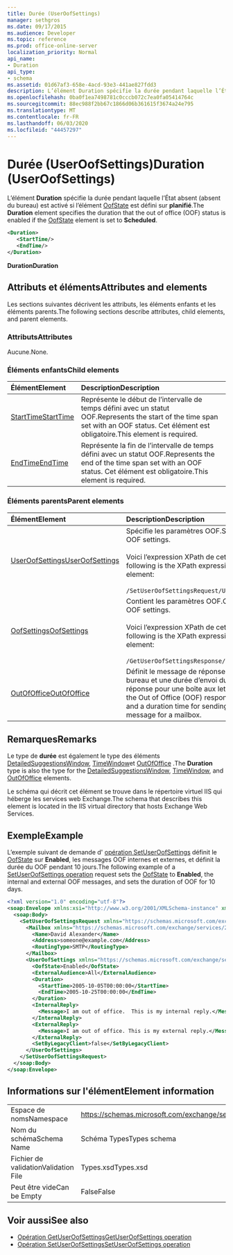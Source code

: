 ```yaml
---
title: Durée (UserOofSettings)
manager: sethgros
ms.date: 09/17/2015
ms.audience: Developer
ms.topic: reference
ms.prod: office-online-server
localization_priority: Normal
api_name:
- Duration
api_type:
- schema
ms.assetid: 01d67af3-658e-4acd-93e3-441ae827fdd3
description: L’élément Duration spécifie la durée pendant laquelle l’État absent (absent du bureau) est activé si l’élément OofState est défini sur planifié.
ms.openlocfilehash: 0ba0f1ea7498781c0cccb072c7ea0fa05414764c
ms.sourcegitcommit: 88ec988f2bb67c1866d06b361615f3674a24e795
ms.translationtype: MT
ms.contentlocale: fr-FR
ms.lasthandoff: 06/03/2020
ms.locfileid: "44457297"
---
```

# <a name="duration-useroofsettings"></a><span data-ttu-id="f2c32-103">Durée (UserOofSettings)</span><span class="sxs-lookup"><span data-stu-id="f2c32-103">Duration (UserOofSettings)</span></span>

<span data-ttu-id="f2c32-104">L’élément **Duration** spécifie la durée pendant laquelle l’État absent (absent du bureau) est activé si l’élément [OofState](oofstate.md) est défini sur **planifié**.</span><span class="sxs-lookup"><span data-stu-id="f2c32-104">The **Duration** element specifies the duration that the out of office (OOF) status is enabled if the [OofState](oofstate.md) element is set to **Scheduled**.</span></span>
  
```XML
<Duration>
   <StartTime/>
   <EndTime/> 
</Duration>
```

 <span data-ttu-id="f2c32-105">**Duration**</span><span class="sxs-lookup"><span data-stu-id="f2c32-105">**Duration**</span></span>
## <a name="attributes-and-elements"></a><span data-ttu-id="f2c32-106">Attributs et éléments</span><span class="sxs-lookup"><span data-stu-id="f2c32-106">Attributes and elements</span></span>

<span data-ttu-id="f2c32-107">Les sections suivantes décrivent les attributs, les éléments enfants et les éléments parents.</span><span class="sxs-lookup"><span data-stu-id="f2c32-107">The following sections describe attributes, child elements, and parent elements.</span></span>
  
### <a name="attributes"></a><span data-ttu-id="f2c32-108">Attributs</span><span class="sxs-lookup"><span data-stu-id="f2c32-108">Attributes</span></span>

<span data-ttu-id="f2c32-109">Aucune.</span><span class="sxs-lookup"><span data-stu-id="f2c32-109">None.</span></span>
  
### <a name="child-elements"></a><span data-ttu-id="f2c32-110">Éléments enfants</span><span class="sxs-lookup"><span data-stu-id="f2c32-110">Child elements</span></span>

|<span data-ttu-id="f2c32-111">**Élément**</span><span class="sxs-lookup"><span data-stu-id="f2c32-111">**Element**</span></span>|<span data-ttu-id="f2c32-112">**Description**</span><span class="sxs-lookup"><span data-stu-id="f2c32-112">**Description**</span></span>|
|:-----|:-----|
|[<span data-ttu-id="f2c32-113">StartTime</span><span class="sxs-lookup"><span data-stu-id="f2c32-113">StartTime</span></span>](starttime.md) <br/> |<span data-ttu-id="f2c32-114">Représente le début de l’intervalle de temps défini avec un statut OOF.</span><span class="sxs-lookup"><span data-stu-id="f2c32-114">Represents the start of the time span set with an OOF status.</span></span> <span data-ttu-id="f2c32-115">Cet élément est obligatoire.</span><span class="sxs-lookup"><span data-stu-id="f2c32-115">This element is required.</span></span>  <br/> |
|[<span data-ttu-id="f2c32-116">EndTime</span><span class="sxs-lookup"><span data-stu-id="f2c32-116">EndTime</span></span>](endtime.md) <br/> |<span data-ttu-id="f2c32-117">Représente la fin de l’intervalle de temps défini avec un statut OOF.</span><span class="sxs-lookup"><span data-stu-id="f2c32-117">Represents the end of the time span set with an OOF status.</span></span> <span data-ttu-id="f2c32-118">Cet élément est obligatoire.</span><span class="sxs-lookup"><span data-stu-id="f2c32-118">This element is required.</span></span>  <br/> |
   
### <a name="parent-elements"></a><span data-ttu-id="f2c32-119">Éléments parents</span><span class="sxs-lookup"><span data-stu-id="f2c32-119">Parent elements</span></span>

|<span data-ttu-id="f2c32-120">**Élément**</span><span class="sxs-lookup"><span data-stu-id="f2c32-120">**Element**</span></span>|<span data-ttu-id="f2c32-121">**Description**</span><span class="sxs-lookup"><span data-stu-id="f2c32-121">**Description**</span></span>|
|:-----|:-----|
|[<span data-ttu-id="f2c32-122">UserOofSettings</span><span class="sxs-lookup"><span data-stu-id="f2c32-122">UserOofSettings</span></span>](useroofsettings.md) <br/> |<span data-ttu-id="f2c32-123">Spécifie les paramètres OOF.</span><span class="sxs-lookup"><span data-stu-id="f2c32-123">Specifies the OOF settings.</span></span>  <br/><br/><span data-ttu-id="f2c32-124">Voici l’expression XPath de cet élément :</span><span class="sxs-lookup"><span data-stu-id="f2c32-124">The following is the XPath expression to this element:</span></span><br/><br/>`/SetUserOofSettingsRequest/UserOofSettings` <br/> |
|[<span data-ttu-id="f2c32-125">OofSettings</span><span class="sxs-lookup"><span data-stu-id="f2c32-125">OofSettings</span></span>](oofsettings.md) <br/> |<span data-ttu-id="f2c32-126">Contient les paramètres OOF.</span><span class="sxs-lookup"><span data-stu-id="f2c32-126">Contains the OOF settings.</span></span><br/><br/><span data-ttu-id="f2c32-127">Voici l’expression XPath de cet élément :</span><span class="sxs-lookup"><span data-stu-id="f2c32-127">The following is the XPath expression to this element:</span></span><br/><br/>`/GetUserOofSettingsResponse/OofSettings` <br/> |
|[<span data-ttu-id="f2c32-128">OutOfOffice</span><span class="sxs-lookup"><span data-stu-id="f2c32-128">OutOfOffice</span></span>](outofoffice.md) <br/> |<span data-ttu-id="f2c32-129">Définit le message de réponse d’absence du bureau et une durée d’envoi du message de réponse pour une boîte aux lettres.</span><span class="sxs-lookup"><span data-stu-id="f2c32-129">Defines the Out of Office (OOF) response message and a duration time for sending the response message for a mailbox.</span></span>  <br/> |
   
## <a name="remarks"></a><span data-ttu-id="f2c32-130">Remarques</span><span class="sxs-lookup"><span data-stu-id="f2c32-130">Remarks</span></span>

<span data-ttu-id="f2c32-131">Le type de **durée** est également le type des éléments [DetailedSuggestionsWindow](detailedsuggestionswindow.md), [TimeWindow](timewindow.md)et [OutOfOffice](outofoffice.md) .</span><span class="sxs-lookup"><span data-stu-id="f2c32-131">The **Duration** type is also the type for the [DetailedSuggestionsWindow](detailedsuggestionswindow.md), [TimeWindow](timewindow.md), and [OutOfOffice](outofoffice.md) elements.</span></span> 
  
<span data-ttu-id="f2c32-132">Le schéma qui décrit cet élément se trouve dans le répertoire virtuel IIS qui héberge les services web Exchange.</span><span class="sxs-lookup"><span data-stu-id="f2c32-132">The schema that describes this element is located in the IIS virtual directory that hosts Exchange Web Services.</span></span>
  
## <a name="example"></a><span data-ttu-id="f2c32-133">Exemple</span><span class="sxs-lookup"><span data-stu-id="f2c32-133">Example</span></span>

<span data-ttu-id="f2c32-134">L’exemple suivant de demande d' [opération SetUserOofSettings](setuseroofsettings-operation.md) définit le [OofState](oofstate.md) sur **Enabled**, les messages OOF internes et externes, et définit la durée du OOF pendant 10 jours.</span><span class="sxs-lookup"><span data-stu-id="f2c32-134">The following example of a [SetUserOofSettings operation](setuseroofsettings-operation.md) request sets the [OofState](oofstate.md) to **Enabled**, the internal and external OOF messages, and sets the duration of OOF for 10 days.</span></span>
  
```XML
<?xml version="1.0" encoding="utf-8"?>
<soap:Envelope xmlns:xsi="http://www.w3.org/2001/XMLSchema-instance" xmlns:xsd="http://www.w3.org/2001/XMLSchema" xmlns:soap="http://schemas.xmlsoap.org/soap/envelope/">
  <soap:Body>
    <SetUserOofSettingsRequest xmlns="https://schemas.microsoft.com/exchange/services/2006/messages">
      <Mailbox xmlns="https://schemas.microsoft.com/exchange/services/2006/types">
        <Name>David Alexander</Name>
        <Address>someone@example.com</Address>
        <RoutingType>SMTP</RoutingType>
      </Mailbox>
      <UserOofSettings xmlns="https://schemas.microsoft.com/exchange/services/2006/types">
        <OofState>Enabled</OofState>
        <ExternalAudience>All</ExternalAudience>
        <Duration>
          <StartTime>2005-10-05T00:00:00</StartTime>
          <EndTime>2005-10-25T00:00:00</EndTime>
        </Duration>
        <InternalReply>
          <Message>I am out of office.  This is my internal reply.</Message>
        </InternalReply>
        <ExternalReply>
          <Message>I am out of office. This is my external reply.</Message>
        </ExternalReply>
        <SetByLegacyClient>false</SetByLegacyClient>
      </UserOofSettings>
    </SetUserOofSettingsRequest>
  </soap:Body>
</soap:Envelope>
```

## <a name="element-information"></a><span data-ttu-id="f2c32-135">Informations sur l'élément</span><span class="sxs-lookup"><span data-stu-id="f2c32-135">Element information</span></span>

|||
|:-----|:-----|
|<span data-ttu-id="f2c32-136">Espace de noms</span><span class="sxs-lookup"><span data-stu-id="f2c32-136">Namespace</span></span>  <br/> |https://schemas.microsoft.com/exchange/services/2006/types  <br/> |
|<span data-ttu-id="f2c32-137">Nom du schéma</span><span class="sxs-lookup"><span data-stu-id="f2c32-137">Schema Name</span></span>  <br/> |<span data-ttu-id="f2c32-138">Schéma Types</span><span class="sxs-lookup"><span data-stu-id="f2c32-138">Types schema</span></span>  <br/> |
|<span data-ttu-id="f2c32-139">Fichier de validation</span><span class="sxs-lookup"><span data-stu-id="f2c32-139">Validation File</span></span>  <br/> |<span data-ttu-id="f2c32-140">Types.xsd</span><span class="sxs-lookup"><span data-stu-id="f2c32-140">Types.xsd</span></span>  <br/> |
|<span data-ttu-id="f2c32-141">Peut être vide</span><span class="sxs-lookup"><span data-stu-id="f2c32-141">Can be Empty</span></span>  <br/> |<span data-ttu-id="f2c32-142">False</span><span class="sxs-lookup"><span data-stu-id="f2c32-142">False</span></span>  <br/> |
   
## <a name="see-also"></a><span data-ttu-id="f2c32-143">Voir aussi</span><span class="sxs-lookup"><span data-stu-id="f2c32-143">See also</span></span>

- [<span data-ttu-id="f2c32-144">Opération GetUserOofSettings</span><span class="sxs-lookup"><span data-stu-id="f2c32-144">GetUserOofSettings operation</span></span>](getuseroofsettings-operation.md)  
- [<span data-ttu-id="f2c32-145">Opération SetUserOofSettings</span><span class="sxs-lookup"><span data-stu-id="f2c32-145">SetUserOofSettings operation</span></span>](setuseroofsettings-operation.md)

